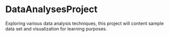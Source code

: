 # DataAnalysesProject
Exploring various data analysis techniques, this project will content sample data set and visualization for learning purposes.
